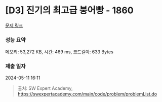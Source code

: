 # [D3] 진기의 최고급 붕어빵 - 1860 

[문제 링크](https://swexpertacademy.com/main/code/problem/problemDetail.do?contestProbId=AV5LsaaqDzYDFAXc) 

### 성능 요약

메모리: 53,272 KB, 시간: 469 ms, 코드길이: 633 Bytes

### 제출 일자

2024-05-11 16:11



> 출처: SW Expert Academy, https://swexpertacademy.com/main/code/problem/problemList.do